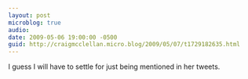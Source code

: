 ```yaml
---
layout: post
microblog: true
audio: 
date: 2009-05-06 19:00:00 -0500
guid: http://craigmcclellan.micro.blog/2009/05/07/t1729182635.html
---
```

I guess I will have to settle for just being mentioned in her tweets.

